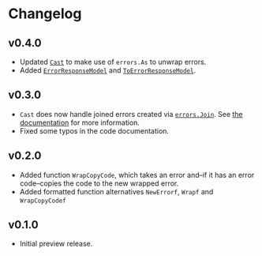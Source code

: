 # Changelog

## v0.4.0

- Updated [`Cast`](https://pkg.go.dev/github.com/studio-b12/elk#Cast) to make use of `errors.As` to unwrap errors.
- Added [`ErrorResponseModel`](https://pkg.go.dev/github.com/studio-b12/elk#ErrorResponseModel) and [`ToErrorResponseModel`](https://pkg.go.dev/github.com/studio-b12/elk#ToErrorResponseModel).

## v0.3.0

- `Cast` does now handle joined errors created via [`errors.Join`](https://pkg.go.dev/errors#Join). See [the documentation](https://pkg.go.dev/github.com/studio-b12/elk@v0.3.0#Cast) for more information.
- Fixed some typos in the code documentation.

## v0.2.0

- Added function `WrapCopyCode`, which takes an error and–if it has an error code–copies the code to the new wrapped error.
- Added formatted function alternatives `NewErrorf`, `Wrapf` and `WrapCopyCodef`

## v0.1.0

- Initial preview release.
